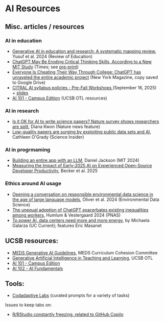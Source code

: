 # AI Resources

## Misc. articles / resources

### AI in education
- [Generative AI in education and research: A systematic mapping review](https://doi.org/10.1002/rev3.3489), Yusuf et al. 2024 (Review of Education)
- [ChatGPT May Be Eroding Critical Thinking Skills, According to a New MIT Study](https://time.com/7295195/ai-chatgpt-google-learning-school/) (Times; see [pre-print](https://arxiv.org/pdf/2506.08872v1))
- [Everyone Is Cheating Their Way Through College: ChatGPT has unraveled the entire academic project](https://drive.google.com/file/d/1uazmfKEpCWuF5icwcX3SvAZiIabkpLUB/view?usp=sharing) (New York Magazine, copy saved to Google Drive)
- [CITRAL AI syllabus policies - Pre-Fall Workshops
](https://docs.google.com/document/d/1ZkQUbIaeh9o8IcDj_SmY7RIO2Rqe1ZdkO8wrBR0pc88/edit?tab=t.0) (September 16, 2025) + [slides](https://docs.google.com/presentation/d/1M-_EnY1rMtEF8kJadBGJUK-5aiu6-nHUDcjDKBRlQM4/edit?slide=id.g38a3f3401a3_0_234#slide=id.g38a3f3401a3_0_234)
- [AI 101 - Campus Edition](https://otl.ucsb.edu/tales/ai-101) (UCSB OTL resources)

### AI in research
- [Is it OK for AI to write science papers? Nature survey shows researchers are split](https://www.nature.com/articles/d41586-025-01463-8), Diana Kwon (Nature news feature)
- [Low-quality papers are surging by exploiting public data sets and AI](https://www.science.org/content/article/low-quality-papers-are-surging-exploiting-public-data-sets-and-ai), Cathleen O'Grady (Science Insider)

### AI in progrmaming
- [Building an entire app with an LLM](https://www.youtube.com/watch?v=WgOhtH3lugk), Daniel Jackson (MIT 2024)
- [Measuring the Impact of Early-2025 AI on Experienced Open-Source Developer Productivity](https://arxiv.org/abs/2507.09089), Becker et al. 2025

### Ethics around AI usage
- [Opening a conversation on responsible environmental data science in the age of large language models](https://www.cambridge.org/core/journals/environmental-data-science/article/opening-a-conversation-on-responsible-environmental-data-science-in-the-age-of-large-language-models/95FD09526541A19436F3A18ADE332953), Oliver et al. 2024 (Environmental Data Science)
- [The unequal adoption of ChatGPT exacerbates existing inequalities among workers](https://www.pnas.org/doi/10.1073/pnas.2414972121), Humlum & Vestergaard 2024 (PNAS)
- [To power AI, data centers need more and more energy](https://news.ucsb.edu/2025/021835/power-ai-data-centers-need-more-and-more-energy?utm_source=newsletter&utm_medium=email&utm_content=To%20power%20AI%2C%20data%20centers%20need%20more%20and%20more%20energy&utm_campaign=April%2017%2C%202025), by Michaela Galarza (UC Current); features Eric Masanet

## UCSB resources:
- [MEDS Generative AI Guidelines](https://docs.google.com/document/d/1zS2feiWGEmw6-slkl1IATRmA85172mCo4RyHYz8fSd4/edit?tab=t.0#heading=h.zafksxm7fdqm), MEDS Curriculum Cohesion Committee
- [Generative Artificial Intelligence in Teaching and Learning](https://otl.ucsb.edu/ai), UCSB OTL
- [AI 101 - Campus Edition](https://otl.ucsb.edu/tales/ai-101)
- [AI 102 - AI Fundamentals](https://otl.ucsb.edu/tales/ai-102)

## Tools: 

- [Codadaptive Labs](https://www.codaptivelabs.com/home) (curated prompts for a variety of tasks)

Issues to keep tabs on:
- [R/RStudio constantly freezing, related to GitHub Copilo](https://github.com/rstudio/rstudio/issues/16249)

